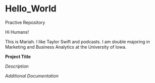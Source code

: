 # Hello_World

Practive Repository

Hi Humans!

This is Mariah. I like Taylor Swift and podcasts. I am double majoring in Marketing and Business Analytics at the University of Iowa.


**Project Title**

_Description_

_Additional Documentation_
